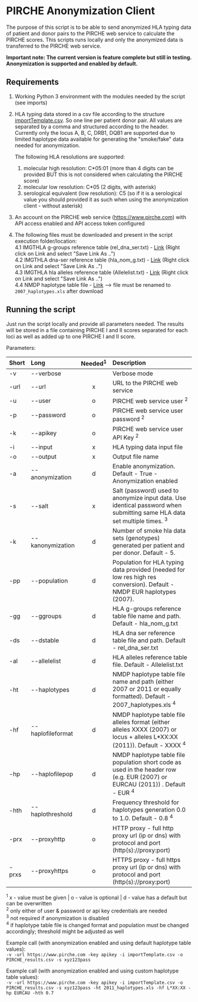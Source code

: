 # PIRCHE Anonymization Client

The purpose of this script is to be able to send anonymized HLA typing data of patient and donor pairs to the PIRCHE web service to calculate the PIRCHE scores. 
This scripts runs locally and only the anonymized data is transferred to the PIRCHE web service.

__Important note: The current version is feature complete but still in testing. Anonymization is supported and enabled by default.__ 

## Requirements
1. Working Python 3 environment with the modules needed by the script (see imports)
2. HLA typing data stored in a csv file according to the structure [importTemplate.csv](importTemplate.csv). So one line per patient donor pair. All values are separated by a comma and structured according to the header. Currently only the locus A, B, C, DRB1, DQB1 are supported due to limited haplotype data available for generating the "smoke/fake" data needed for anonymization. 
   
   The following HLA resolutions are supported:
   1. molecular high resolution: C*05:01 (more than 4 digits can be provided BUT this is not considered when calculating the PIRCHE score)
   2. molecular low resolution: C*05 (2 digits, with asterisk) 
   3. serological equivalent (low resolution): C5 (so if it is a serological value you should provided it as such when using the anonymization client - without asterisk)

3. An account on the PIRCHE web service (https://www.pirche.com) with API access enabled and API access token configured
4. The following files must be downloaded and present in the script execution folder/location:<br>
4.1 IMGTHLA g-groups reference table (rel_dna_ser.txt) - [Link](https://raw.githubusercontent.com/ANHIG/IMGTHLA/Latest/wmda/hla_nom_g.txt) (Right click on Link and select "Save Link As ..")<br>
4.2 IMGTHLA dna-ser reference table (hla_nom_g.txt) - [Link](https://raw.githubusercontent.com/ANHIG/IMGTHLA/Latest/wmda/rel_dna_ser.txt) (Right click on Link and select "Save Link As ..")<br>
4.3 IMGTHLA hla alleles reference table (Allelelist.txt) - [Link](https://raw.githubusercontent.com/ANHIG/IMGTHLA/Latest/Allelelist.txt) (Right click on Link and select "Save Link As ..")<br>
4.4 NMDP haplotype table file - [Link](https://bioinformatics.bethematchclinical.org/WorkArea/DownloadAsset.aspx?id=6383) --> file must be renamed to <code>2007_haplotypes.xls</code> after download<br> 

## Running the script
Just run the script locally and provide all parameters needed. The results will be stored in a file containing PIRCHE I and II scores separated for each loci as well as added up to one PIRCHE I and II score. 

Parameters:

| Short | Long              |Needed<sup>1</sup>| Description                                                                                                                        |
|:------|:-------------     |:------:  |:-----                                                                                                                                      |
| -v    | --verbose         |          |Verbose mode                                                                                                                                |
| -url  | --url             | x        |URL to the PIRCHE web service                                                                                                               |
| -u    | --user            | o        |PIRCHE web service user <sup>2</sup>                                                                                                        |
| -p    | --password        | o        |PIRCHE web service user password <sup>2</sup>                                                                                               |
| -k    | --apikey          | o        |PIRCHE web service user API Key <sup>2</sup>                                                                                                |
| -i    | --input           | x        |HLA typing data input file                                                                                                                  |
| -o    | --output          | x        |Output file name                                                                                                                            |
| -a    | --anonymization   | d        |Enable anonymization. Default - True - Anonymization enabled                                                                                |
| -s    | --salt            | x        |Salt (password) used to anonymize input data. Use identical password when submitting same HLA data set multiple times. <sup>3</sup>         |
| -k    | --kanonymization  | d        |Number of smoke hla data sets (genotypes) generated per patient and per donor. Default - 5.                                                 |
| -pp   | --population      | d        |Population for HLA typing data provided (needed for low res high res conversion). Default - NMDP EUR haplotypes (2007).                     |
| -gg   | --ggroups         | d        |HLA g-groups reference table file name and path. Default - hla_nom_g.txt                                                                    |
| -ds   | --dstable         | d        |HLA dna ser reference table file and path. Default - rel_dna_ser.txt                                                                        |
| -al   | --allelelist      | d        |HLA alleles reference table file. Default - Allelelist.txt                                                                                  |
| -ht   | --haplotypes      | d        |NMDP haplotype table file name and path (either 2007 or 2011 or equally formatted). Default - 2007_haplotypes.xls <sup>4</sup>              |
| -hf   | --haplofileformat | d        |NMDP haplotype table file alleles format (either alleles XXXX (2007) or locus + alleles L*XX:XX (2011)). Default - XXXX <sup>4</sup>        |
| -hp   | --haplofilepop    | d        |NMDP haplotype table file population short code as used in the header row (e.g. EUR (2007) or EURCAU (2011)) . Default - EUR <sup>4</sup>   |
| -hth  | --haplothreshold  | d        |Frequency threshold for haplotypes generation 0.0 to 1.0. Default - 0.8 <sup>4</sup>                                                        |
| -prx  | --proxyhttp		| o        |HTTP proxy - full http proxy url (ip or dns) with protocol and port (http(s)://proxy:port)                                                  |
| -prxs | --proxyhttps		| o        |HTTPS proxy - full https proxy url (ip or dns) with protocol and port (http(s)://proxy:port)                                                |

<sup>1</sup> x - value must be given | o - value is optional | d - value has a default but can be overwritten<br>
<sup>2</sup> only either of user & password or api key credentials are needed<br>
<sup>3</sup> not required if anonymization is disabled<br>
<sup>4</sup> if haplotype table file is changed format and population must be changed accordingly; threshold might be adjusted as well<br>

Example call (with anonymization enabled and using default haplotype table values):<br>
`-v -url https://www.pirche.com -key apikey -i importTemplate.csv -o PIRCHE_results.csv -s xyz123pass`

Example call (with anonymization enabled and using custom haplotype table values):<br>
`-v -url https://www.pirche.com -key apikey -i importTemplate.csv -o PIRCHE_results.csv -s xyz123pass -ht 2011_haplotypes.xls -hf L*XX:XX -hp EURCAU -hth 0.7`
